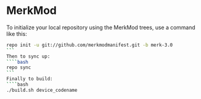 MerkMod
===========

To initialize your local repository using the MerkMod trees, use a command like this:
````bash
repo init -u git://github.com/merkmodmanifest.git -b merk-3.0
```
Then to sync up:
````bash
repo sync
```
Finally to build:
````bash
./build.sh device_codename
